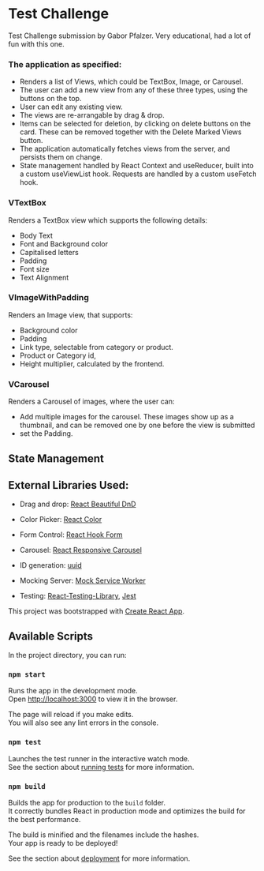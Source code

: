 # Test Challenge

Test Challenge submission by Gabor Pfalzer. Very educational, had a lot of fun with this one.

### The application as specified:

- Renders a list of Views, which could be TextBox, Image, or Carousel.
- The user can add a new view from any of these three types, using the buttons on the top.
- User can edit any existing view.
- The views are re-arrangable by drag & drop.
- Items can be selected for deletion, by clicking on delete buttons on the card. These can be removed together with the Delete Marked Views button.
- The application automatically fetches views from the server, and persists them on change.
- State management handled by React Context and useReducer, built into a custom useViewList hook. Requests are handled by a custom useFetch hook.

### VTextBox

Renders a TextBox view which supports the following details:

- Body Text
- Font and Background color
- Capitalised letters
- Padding
- Font size
- Text Alignment

### VImageWithPadding

Renders an Image view, that supports:

- Background color
- Padding
- Link type, selectable from category or product.
- Product or Category id,
- Height multiplier, calculated by the frontend.

### VCarousel

Renders a Carousel of images, where the user can:

- Add multiple images for the carousel. These images show up as a thumbnail, and can be removed one by one before the view is submitted
- set the Padding.

## State Management

## External Libraries Used:

- Drag and drop: [React Beautiful DnD](https://github.com/atlassian/react-beautiful-dnd)
- Color Picker: [React Color](https://casesandberg.github.io/react-color/#usage-include)
- Form Control: [React Hook Form](https://react-hook-form.com/)
- Carousel: [React Responsive Carousel](https://www.npmjs.com/package/react-responsive-carousel)
- ID generation: [uuid](https://www.npmjs.com/package/uuid)

- Mocking Server: [Mock Service Worker](https://mswjs.io/)
- Testing: [React-Testing-Library](https://testing-library.com/), [Jest](https://jestjs.io/)

This project was bootstrapped with [Create React App](https://github.com/facebook/create-react-app).

## Available Scripts

In the project directory, you can run:

### `npm start`

Runs the app in the development mode.\
Open [http://localhost:3000](http://localhost:3000) to view it in the browser.

The page will reload if you make edits.\
You will also see any lint errors in the console.

### `npm test`

Launches the test runner in the interactive watch mode.\
See the section about [running tests](https://facebook.github.io/create-react-app/docs/running-tests) for more information.

### `npm build`

Builds the app for production to the `build` folder.\
It correctly bundles React in production mode and optimizes the build for the best performance.

The build is minified and the filenames include the hashes.\
Your app is ready to be deployed!

See the section about [deployment](https://facebook.github.io/create-react-app/docs/deployment) for more information.
